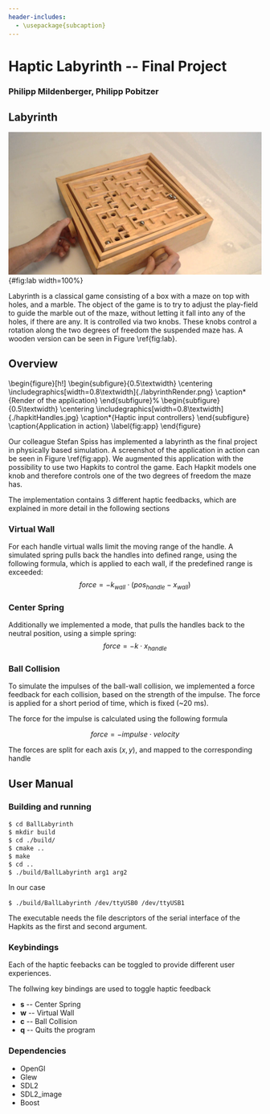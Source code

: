 ```yaml
---
header-includes:
  - \usepackage{subcaption}
---
```


# Haptic Labyrinth -- Final Project
### Philipp Mildenberger, Philipp Pobitzer

## Labyrinth

![Labyrinth](./woodenLabyrinthHands.jpg ""){#fig:lab width=100%}

Labyrinth is a classical game consisting of a box with a maze on top with holes, and a marble. The object of the game is to try to adjust the play-field to guide the marble out of the maze, without letting it fall into any of the holes, if there are any. It is controlled via two knobs. These knobs control a rotation along the two degrees of freedom the suspended maze has. A wooden version can be seen in Figure \ref{fig:lab}.

## Overview

\begin{figure}[h!]
    \begin{subfigure}{0.5\textwidth}
        \centering
        \includegraphics[width=0.8\textwidth]{./labyrinthRender.png}
        \caption*{Render of the application}
    \end{subfigure}%
    \begin{subfigure}{0.5\textwidth}
        \centering
        \includegraphics[width=0.8\textwidth]{./hapkitHandles.jpg}
        \caption*{Haptic input controllers}
    \end{subfigure}
    \caption{Application in action}
    \label{fig:app}
\end{figure}

Our colleague Stefan Spiss has implemented a labyrinth as the final project in physically based simulation. A screenshot of the application in action can be seen in Figure \ref{fig:app}.
We augmented this application with the possibility to use two Hapkits to control the game.
Each Hapkit models one knob and therefore controls one of the two degrees of freedom the maze has.

The implementation contains 3 different haptic feedbacks, which are explained in more detail in the following sections

### Virtual Wall

For each handle virtual walls limit the moving range of the handle.
A simulated spring pulls back the handles into defined range, using the following formula, which is applied to each wall, if the predefined range is exceeded:
$$
force = -k_{wall}\cdot(pos_{handle}-x_{wall})
$$

### Center Spring

Additionally we implemented a mode, that pulls the handles back to the neutral position, using a simple spring:
$$
force = -k \cdot x_{handle}
$$

### Ball Collision

To simulate the impulses of the ball-wall collision, we implemented a force feedback for each collision, based on the
strength of the impulse.
The force is applied for a short period of time, which is fixed (~20 ms).

The force for the impulse is calculated using the following formula

$$
force = -impulse \cdot velocity
$$

The forces are split for each axis ($x, y$), and mapped to the corresponding handle

## User Manual

### Building and running

    $ cd BallLabyrinth
    $ mkdir build
    $ cd ./build/
    $ cmake ..
    $ make
    $ cd ..
    $ ./build/BallLabyrinth arg1 arg2
    
In our case

    $ ./build/BallLabyrinth /dev/ttyUSB0 /dev/ttyUSB1

The executable needs the file descriptors of the serial interface of the Hapkits as the first and second argument.

### Keybindings

Each of the haptic feebacks can be toggled to provide different user experiences.

The follwing key bindings are used to toggle haptic feedback

* **s** -- Center Spring
* **w** -- Virtual Wall
* **c** -- Ball Collision
* **q** -- Quits the program

### Dependencies 

- OpenGl
- Glew
- SDL2
- SDL2_image
- Boost
